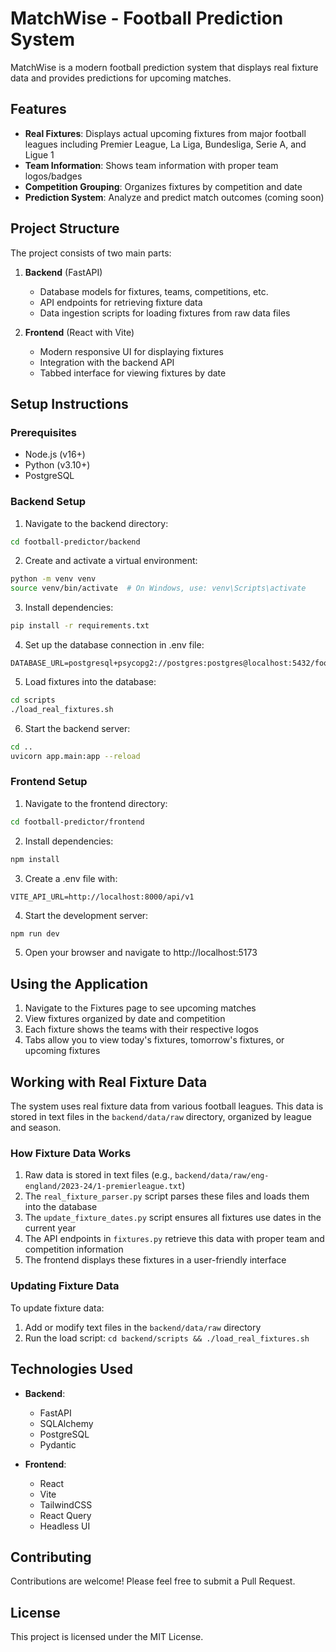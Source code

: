 # MatchWise - Football Prediction System

MatchWise is a modern football prediction system that displays real fixture data and provides predictions for upcoming matches.

## Features

- **Real Fixtures**: Displays actual upcoming fixtures from major football leagues including Premier League, La Liga, Bundesliga, Serie A, and Ligue 1
- **Team Information**: Shows team information with proper team logos/badges
- **Competition Grouping**: Organizes fixtures by competition and date
- **Prediction System**: Analyze and predict match outcomes (coming soon)

## Project Structure

The project consists of two main parts:

1. **Backend** (FastAPI)

   - Database models for fixtures, teams, competitions, etc.
   - API endpoints for retrieving fixture data
   - Data ingestion scripts for loading fixtures from raw data files

2. **Frontend** (React with Vite)
   - Modern responsive UI for displaying fixtures
   - Integration with the backend API
   - Tabbed interface for viewing fixtures by date

## Setup Instructions

### Prerequisites

- Node.js (v16+)
- Python (v3.10+)
- PostgreSQL

### Backend Setup

1. Navigate to the backend directory:

```bash
cd football-predictor/backend
```

2. Create and activate a virtual environment:

```bash
python -m venv venv
source venv/bin/activate  # On Windows, use: venv\Scripts\activate
```

3. Install dependencies:

```bash
pip install -r requirements.txt
```

4. Set up the database connection in .env file:

```
DATABASE_URL=postgresql+psycopg2://postgres:postgres@localhost:5432/football_predictor
```

5. Load fixtures into the database:

```bash
cd scripts
./load_real_fixtures.sh
```

6. Start the backend server:

```bash
cd ..
uvicorn app.main:app --reload
```

### Frontend Setup

1. Navigate to the frontend directory:

```bash
cd football-predictor/frontend
```

2. Install dependencies:

```bash
npm install
```

3. Create a .env file with:

```
VITE_API_URL=http://localhost:8000/api/v1
```

4. Start the development server:

```bash
npm run dev
```

5. Open your browser and navigate to http://localhost:5173

## Using the Application

1. Navigate to the Fixtures page to see upcoming matches
2. View fixtures organized by date and competition
3. Each fixture shows the teams with their respective logos
4. Tabs allow you to view today's fixtures, tomorrow's fixtures, or upcoming fixtures

## Working with Real Fixture Data

The system uses real fixture data from various football leagues. This data is stored in text files in the `backend/data/raw` directory, organized by league and season.

### How Fixture Data Works

1. Raw data is stored in text files (e.g., `backend/data/raw/eng-england/2023-24/1-premierleague.txt`)
2. The `real_fixture_parser.py` script parses these files and loads them into the database
3. The `update_fixture_dates.py` script ensures all fixtures use dates in the current year
4. The API endpoints in `fixtures.py` retrieve this data with proper team and competition information
5. The frontend displays these fixtures in a user-friendly interface

### Updating Fixture Data

To update fixture data:

1. Add or modify text files in the `backend/data/raw` directory
2. Run the load script: `cd backend/scripts && ./load_real_fixtures.sh`

## Technologies Used

- **Backend**:

  - FastAPI
  - SQLAlchemy
  - PostgreSQL
  - Pydantic

- **Frontend**:
  - React
  - Vite
  - TailwindCSS
  - React Query
  - Headless UI

## Contributing

Contributions are welcome! Please feel free to submit a Pull Request.

## License

This project is licensed under the MIT License.
